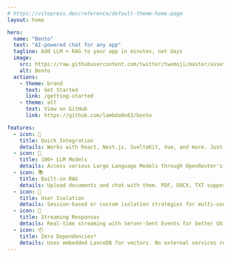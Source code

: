 ```yaml
---
# https://vitepress.dev/reference/default-theme-home-page
layout: home

hero:
  name: "Bento"
  text: "AI-powered chat for any app"
  tagline: Add LLM + RAG to your app in minutes, not days
  image:
    src: https://raw.githubusercontent.com/twitter/twemoji/master/assets/svg/1f371.svg
    alt: Bento
  actions:
    - theme: brand
      text: Get Started
      link: /getting-started
    - theme: alt
      text: View on GitHub
      link: https://github.com/lambda0x63/bento

features:
  - icon: 🚀
    title: Quick Integration
    details: Works with React, Next.js, SvelteKit, Vue, and more. Just one API key needed.
  - icon: 💬
    title: 100+ LLM Models
    details: Access various Large Language Models through OpenRouter's unified API.
  - icon: 📚
    title: Built-in RAG
    details: Upload documents and chat with them. PDF, DOCX, TXT support out of the box.
  - icon: 🔐
    title: User Isolation
    details: Session-based or custom isolation strategies for multi-user applications.
  - icon: 🌊
    title: Streaming Responses
    details: Real-time streaming with Server-Sent Events for better UX.
  - icon: 📦
    title: Zero Dependencies*
    details: Uses embedded LanceDB for vectors. No external services required.
---
```


